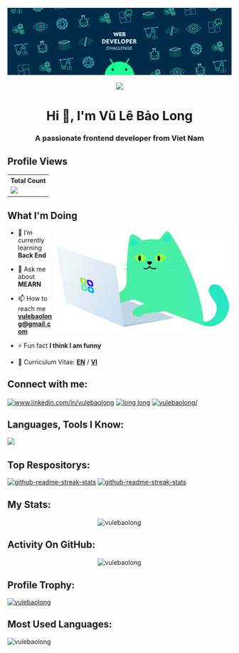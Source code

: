 [![MasterHead](./asset//1600_480.gif)](https://rishavchanda.io)

<p align="center">
<img src="https://readme-typing-svg.demolab.com?font=Fira+Code&pause=1000&color=11F7A0&width=435&lines=2+%2B+years+of+coding+experience;Code+is+my+life&center=true&width=700&height=45&vCenter=true&pause=1000&size=25" /></a>
</p>

<h1 align="center">Hi 👋, I'm Vũ Lê Bảo Long</h1>
<h3 align="center">A passionate frontend developer from Viet Nam</h3>

## Profile Views

  <table>
    <tr>
      <!-- <th>Profile Views</th> -->
      <th>Total Count</th>
    </tr>
    <tr>
      <!-- <td>
        <div align="center">
          <a href="https://github.com/Thinkright20"><img src="https://github.com/Thinkright20.png" alt="@Thinkright20" width="52" /></a>
          <br />
          <a align="center" href="https://github.com/thinkright20"><b>Thinkright20</b></a>
        </b>
      </td> -->
      <!-- Profile Views -->
      <td>
         <a href="https://github.com/vulebaolong"> <img src="https://komarev.com/ghpvc/?username=vulebaolong&style=for-the-badge&color=brightgreen"> </a>
      </td>
    </tr>
  </table>

<!-- <p align="left"> <img src="https://komarev.com/ghpvc/?username=vulebaolong&label=Profile%20views&color=0e75b6&style=flat" alt="vulebaolong" /> </p> -->

## What I'm Doing

<img align="right" width="400" src="./asset/item4_4.gif" alt="coding">

-   🌱 I’m currently learning **Back End**

-   💬 Ask me about **MEARN**

-   📫 How to reach me **vulebaolong@gmail.com**

-   ⚡ Fun fact **I think I am funny**

-   📄 Curriculum Vitae: **<a href="https://drive.google.com/file/d/1kjlBbByUWDnSdj5kQHL57gK18BIuO7MO/view?usp=sharing" target="blank">EN</a>** / **<a href="https://drive.google.com/file/d/13WdHdKnUnZgW3oqoqyjTnP_RXrZNFmLS/view?usp=sharing" target="blank">VI</a>**

## Connect with me:

<p align="left">
<a href="https://www.linkedin.com/in/vulebaolong/" target="blank"><img align="center" src="https://raw.githubusercontent.com/rahuldkjain/github-profile-readme-generator/master/src/images/icons/Social/linked-in-alt.svg" alt="www.linkedin.com/in/vulebaolong" height="30" width="40" /></a>
<a href="https://www.facebook.com/profile.php?id=100073114167973" target="blank"><img align="center" src="https://raw.githubusercontent.com/rahuldkjain/github-profile-readme-generator/master/src/images/icons/Social/facebook.svg" alt="long long" height="30" width="40" /></a>
<a href="https://instagram.com/vulebaolong/" target="blank"><img align="center" src="https://raw.githubusercontent.com/rahuldkjain/github-profile-readme-generator/master/src/images/icons/Social/instagram.svg" alt="vulebaolong/" height="30" width="40" /></a>
</p>

## Languages, Tools I Know:

<p align="left"> <img src="https://skillicons.dev/icons?i=nodejs,mongodb,nestjs,express,mysql,ts,react,vue,redux,js,tailwind,bootstrap,python,vite,postman,docker,figma,firebase,github,git,photoshop,premiere,sass,css,html"></p>

## Top Respositorys:

 <p align="left">
    <a href="https://github.com/vulebaolong/L9-Learning_vulebaolong"
        ><img
            width="278"
            src="https://denvercoder1-github-readme-stats.vercel.app/api/pin/?username=vulebaolong&repo=L9-Learning_vulebaolong&theme=react&bg_color=1F222E&title_color=11F7A0&hide_border=true&icon_color=F8D866&show_icons=false"
            alt="github-readme-streak-stats"
    /></a>
    <a href="https://github.com/vulebaolong/BC44_REACTJS_43_Nhom9_Netflix/tree/vulebaolong_API_MOVIE"
        ><img
            width="278"
            src="https://denvercoder1-github-readme-stats.vercel.app/api/pin/?username=vulebaolong&repo=BC44_REACTJS_43_Nhom9_Netflix&theme=react&bg_color=1F222E&title_color=11F7A0&hide_border=true&icon_color=F8D866&show_icons=false"
            alt="github-readme-streak-stats"
    /></a>
</p>

## My Stats:

<p align="center">
<img align="center" src="https://github-readme-stats.vercel.app/api?username=vulebaolong&show_icons=true&locale=en&theme=tokyonight" alt="vulebaolong" /></p>

## Activity On GitHub:

<p align="center">
<img align="center" src="https://github-readme-streak-stats.herokuapp.com/?user=vulebaolong&&theme=tokyonight" alt="vulebaolong" /></p>

## Profile Trophy:

<p align="left"> <a href="https://github.com/ryo-ma/github-profile-trophy"><img src="https://github-profile-trophy.vercel.app/?username=vulebaolong&theme=tokyonight" alt="vulebaolong" /></a> </p>

## Most Used Languages:

<p><img align="left" src="https://github-readme-stats.vercel.app/api/top-langs?username=vulebaolong&show_icons=true&locale=en&layout=compact&theme=tokyonight" alt="vulebaolong" /></p>

